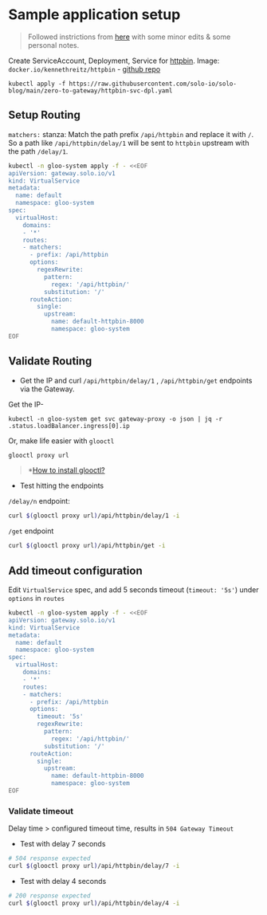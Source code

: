 # Sample application setup

> Followed instrictions from [here](https://www.solo.io/blog/from-zero-to-gloo-edge-in-15-minutes-gke/) with some minor edits & some personal notes.

Create ServiceAccount, Deployment, Service for [httpbin](https://httpbin.org/).
Image: `docker.io/kennethreitz/httpbin` - [github repo](https://github.com/postmanlabs/httpbin)
```
kubectl apply -f https://raw.githubusercontent.com/solo-io/solo-blog/main/zero-to-gateway/httpbin-svc-dpl.yaml
```

## Setup Routing

`matchers:` stanza: Match the path prefix `/api/httpbin` and replace it with `/`. So a path like `/api/httpbin/delay/1` will be sent to `httpbin` upstream with the path `/delay/1`.

```bash
kubectl -n gloo-system apply -f - <<EOF
apiVersion: gateway.solo.io/v1
kind: VirtualService
metadata:
  name: default
  namespace: gloo-system
spec:
  virtualHost:
    domains:
    - '*'
    routes:
    - matchers:
      - prefix: /api/httpbin
      options:
        regexRewrite: 
          pattern:
            regex: '/api/httpbin/'
          substitution: '/'
      routeAction:
        single:
          upstream:
            name: default-httpbin-8000
            namespace: gloo-system
EOF
```

## Validate Routing

- Get the IP and curl `/api/httpbin/delay/1` , `/api/httpbin/get` endpoints via the Gateway.

Get the IP-
```
kubectl -n gloo-system get svc gateway-proxy -o json | jq -r .status.loadBalancer.ingress[0].ip
```
Or, make life easier with `glooctl`
```bash
glooctl proxy url
```
> *[How to install glooctl?](https://github.com/find-arka/k8s-misc/tree/v0.0.1/API-Gateway#glooctl)

- Test hitting the endpoints

`/delay/n` endpoint:
```bash
curl $(glooctl proxy url)/api/httpbin/delay/1 -i
```

`/get` endpoint
```bash
curl $(glooctl proxy url)/api/httpbin/get -i
```

## Add timeout configuration

Edit `VirtualService` spec, and add 5 seconds timeout (`timeout: '5s'`) under `options` in `routes`
```bash
kubectl -n gloo-system apply -f - <<EOF
apiVersion: gateway.solo.io/v1
kind: VirtualService
metadata:
  name: default
  namespace: gloo-system
spec:
  virtualHost:
    domains:
    - '*'
    routes:
    - matchers:
      - prefix: /api/httpbin
      options:
        timeout: '5s'
        regexRewrite: 
          pattern:
            regex: '/api/httpbin/'
          substitution: '/'
      routeAction:
        single:
          upstream:
            name: default-httpbin-8000
            namespace: gloo-system
EOF
```
### Validate timeout

Delay time > configured timeout time, results in `504 Gateway Timeout`

- Test with delay 7 seconds
```bash
# 504 response expected
curl $(glooctl proxy url)/api/httpbin/delay/7 -i
```

- Test with delay 4 seconds
```bash
# 200 response expected
curl $(glooctl proxy url)/api/httpbin/delay/4 -i
```
